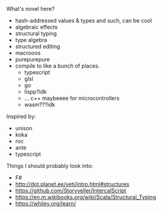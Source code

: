 What's novel here?

- hash-addressed values & types and such, can be cool
- algebraic effects
- structural typing
- type algebra
- structured editing
- macrooos
- purepurepure
- compile to like a bunch of places.
	- typescript
	- glsl
	- go
	- lispp?idk
	- ... c++ maybeeee for microcontrollers
	- wasm???idk

Inspired by:
- unison
- koka
- roc
- ante
- typescript

Things I should probably look into:
- F#
- http://dot.planet.ee/yeti/intro.html#structures
- https://github.com/Storyyeller/IntercalScript
- https://en.m.wikibooks.org/wiki/Scala/Structural_Typing
- https://whiley.org/learn/